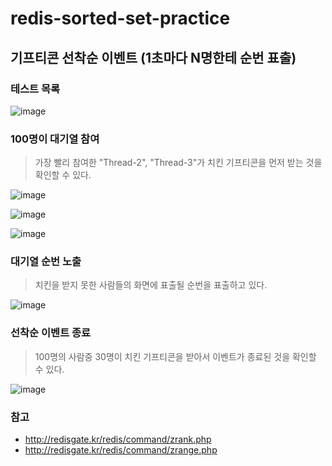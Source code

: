 # redis-sorted-set-practice

## 기프티콘 선착순 이벤트 (1초마다 N명한테 순번 표출)
### 테스트 목록

![image](https://user-images.githubusercontent.com/76584547/166141916-32a4eaf5-fb94-42e5-85ee-803caf2aa71b.png)


### 100명이 대기열 참여
> 가장 빨리 참여한 "Thread-2", "Thread-3"가 치킨 기프티콘을 먼저 받는 것을 확인할 수 있다.

![image](https://user-images.githubusercontent.com/76584547/166142550-8ac6666d-b0bc-4c5d-878f-593d08e0b7c8.png)

![image](https://user-images.githubusercontent.com/76584547/166142561-eb93bff1-5301-4875-97dc-bbd8b54d53cc.png)

![image](https://user-images.githubusercontent.com/76584547/166142577-a081f3c5-99d6-4fc2-8daf-82a4242008b4.png)


### 대기열 순번 노출
> 치킨을 받지 못한 사람들의 화면에 표출될 순번을 표출하고 있다.

![image](https://user-images.githubusercontent.com/76584547/166142606-9130ab84-a8ca-48a1-9455-afe27f8499bb.png)


### 선착순 이벤트 종료
> 100명의 사람중 30명이 치킨 기프티콘을 받아서 이벤트가 종료된 것을 확인할 수 있다.

![image](https://user-images.githubusercontent.com/76584547/166142647-318c2d27-ba52-469f-b44c-19920386bfa1.png)


### 참고
+ http://redisgate.kr/redis/command/zrank.php
+ http://redisgate.kr/redis/command/zrange.php
